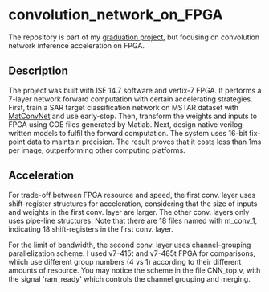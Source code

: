 convolution_network_on_FPGA
===========================
The repository is part of my [graduation project](https://github.com/hunterlew/mstar_deeplearning_project), but focusing on convolution network inference acceleration on FPGA. 

Description
-----------
The project was built with ISE 14.7 software and vertix-7 FPGA. It performs a 7-layer network forward computation with certain accelerating strategies. First, train a SAR target classification network on MSTAR dataset with [MatConvNet](http://www.vlfeat.org/matconvnet/) and use early-stop. Then, transform the weights and inputs to FPGA using COE files generated by Matlab. Next, design native verilog-written models to fulfil the forward computation. The system uses 16-bit fix-point data to maintain precision. The result proves that it costs less than 1ms per image, outperforming other computing platforms.

Acceleration
------------
For trade-off between FPGA resource and speed, the first conv. layer uses shift-register structures for acceleration, considering that the size of inputs and weights in the first conv. layer are larger. The other conv. layers only uses pipe-line structures. Note that there are 18 files named with m_conv_1, indicating 18 shift-registers in the first conv. layer.

For the limit of bandwidth, the second conv. layer uses channel-grouping parallelization scheme. I used v7-415t and v7-485t FPGA for comparisons, which use different group numbers (4 vs 1) according to their different amounts of resource. You may notice the scheme in the file CNN_top.v, with the signal 'ram_ready' which controls the channel grouping and merging. 
